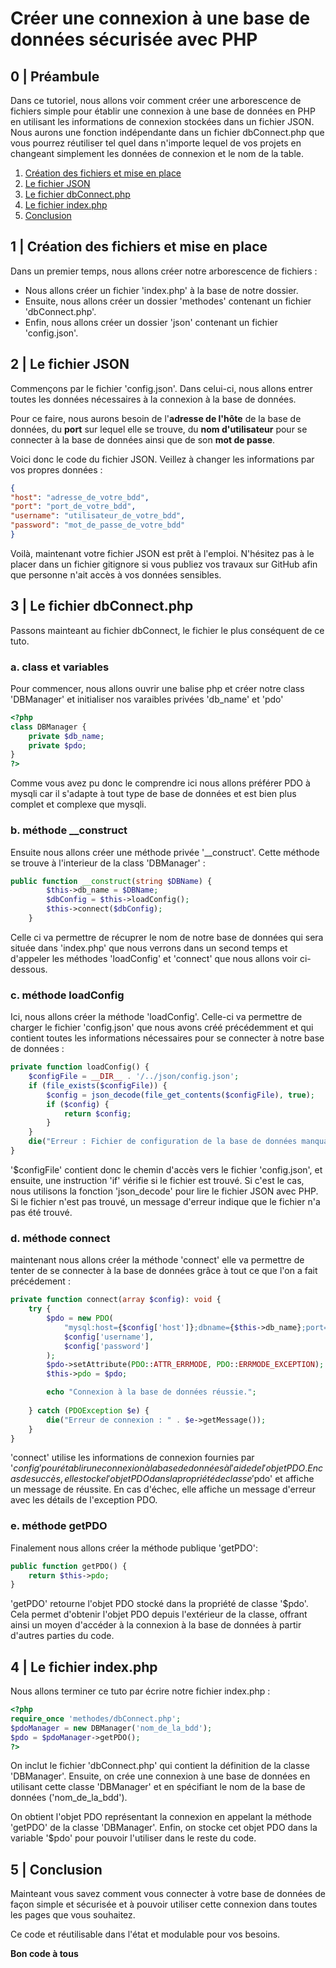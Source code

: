 # Créer une connexion à une base de données sécurisée avec PHP

## 0 | Préambule

Dans ce tutoriel, nous allons voir comment créer une arborescence de fichiers simple pour établir une connexion à une base de données en PHP en utilisant les informations de connexion stockées dans un fichier JSON. Nous aurons une fonction indépendante dans un fichier dbConnect.php que vous pourrez réutiliser tel quel dans n'importe lequel de vos projets en changeant simplement les données de connexion et le nom de la table.

1. [Création des fichiers et mise en place](#1--création-des-fichiers-et-mise-en-place)
2. [Le fichier JSON](#2--le-fichier-json)
3. [Le fichier dbConnect.php](#3--le-fichier-dbconnectphp)
4. [Le fichier index.php](#4--le-fichier-indexphp)
5. [Conclusion](#5--conclusion)


## 1 | Création des fichiers et mise en place

Dans un premier temps, nous allons créer notre arborescence de fichiers :

- Nous allons créer un fichier 'index.php' à la base de notre dossier.
- Ensuite, nous allons créer un dossier 'methodes' contenant un fichier 'dbConnect.php'.
- Enfin, nous allons créer un dossier 'json' contenant un fichier 'config.json'.

## 2 | Le fichier JSON

Commençons par le fichier 'config.json'. Dans celui-ci, nous allons entrer toutes les données nécessaires à la connexion à la base de données.

Pour ce faire, nous aurons besoin de l'**adresse de l'hôte** de la base de données, du **port** sur lequel elle se trouve, du **nom d'utilisateur** pour se connecter à la base de données ainsi que de son **mot de passe**.

Voici donc le code du fichier JSON. Veillez à changer les informations par vos propres données :

```json
{
"host": "adresse_de_votre_bdd",
"port": "port_de_votre_bdd",
"username": "utilisateur_de_votre_bdd",
"password": "mot_de_passe_de_votre_bdd"
}
```

Voilà, maintenant votre fichier JSON est prêt à l'emploi. N'hésitez pas à le placer dans un fichier gitignore si vous publiez vos travaux sur GitHub afin que personne n'ait accès à vos données sensibles.

## 3 | Le fichier dbConnect.php

Passons mainteant au fichier dbConnect, le fichier le plus conséquent de ce tuto.

### a. class et variables

Pour commencer, nous allons ouvrir une balise php et créer notre class 'DBManager' et initialiser nos varaibles privées 'db_name' et 'pdo'

```php
<?php
class DBManager {
    private $db_name;
    private $pdo;
}
?>
```

Comme vous avez pu donc le comprendre ici nous allons préférer PDO à mysqli car il s'adapte à tout type de base de données et est bien plus complet et complexe que mysqli.

### b. méthode __construct

Ensuite nous allons créer une méthode privée '__construct'. Cette méthode se trouve à l'interieur de la class 'DBManager' :

```php
public function __construct(string $DBName) {
        $this->db_name = $DBName;
        $dbConfig = $this->loadConfig();
        $this->connect($dbConfig);
    }
```

Celle ci va permettre de récuprer le nom de notre base de données qui sera située dans 'index.php' que nous verrons dans un second temps et d'appeler les méthodes 'loadConfig' et 'connect' que nous allons voir ci-dessous.

### c. méthode loadConfig

Ici, nous allons créer la méthode 'loadConfig'. Celle-ci va permettre de charger le fichier 'config.json' que nous avons créé précédemment et qui contient toutes les informations nécessaires pour se connecter à notre base de données :

```php
private function loadConfig() {
    $configFile = __DIR__ . '/../json/config.json';
    if (file_exists($configFile)) {
        $config = json_decode(file_get_contents($configFile), true);
        if ($config) {
            return $config;
        }
    }
    die("Erreur : Fichier de configuration de la base de données manquant ou incorrect.");
}
```

'$configFile' contient donc le chemin d'accès vers le fichier 'config.json', et ensuite, une instruction 'if' vérifie si le fichier est trouvé. Si c'est le cas, nous utilisons la fonction 'json_decode' pour lire le fichier JSON avec PHP. Si le fichier n'est pas trouvé, un message d'erreur indique que le fichier n'a pas été trouvé.

### d. méthode connect

maintenant nous allons créer la méthode 'connect' elle va permettre de tenter de se connecter à la base de données grâce à tout ce que l'on a fait précédement :

```php
private function connect(array $config): void {
    try {
        $pdo = new PDO(
            "mysql:host={$config['host']};dbname={$this->db_name};port={$config['port']}",
            $config['username'],
            $config['password']
        );
        $pdo->setAttribute(PDO::ATTR_ERRMODE, PDO::ERRMODE_EXCEPTION);
        $this->pdo = $pdo;

        echo "Connexion à la base de données réussie.";
            
    } catch (PDOException $e) {
        die("Erreur de connexion : " . $e->getMessage());
    }
}
```

'connect' utilise les informations de connexion fournies par '$config' pour établir une connexion à la base de données à l'aide de l'objet PDO. En cas de succès, elle stocke l'objet PDO dans la propriété de classe '$pdo' et affiche un message de réussite. En cas d'échec, elle affiche un message d'erreur avec les détails de l'exception PDO.

### e. méthode getPDO

Finalement nous allons créer la méthode publique 'getPDO':

```php
public function getPDO() {
    return $this->pdo;
}
```

'getPDO' retourne l'objet PDO stocké dans la propriété de classe '$pdo'. Cela permet d'obtenir l'objet PDO depuis l'extérieur de la classe, offrant ainsi un moyen d'accéder à la connexion à la base de données à partir d'autres parties du code.

## 4 | Le fichier index.php

Nous allons terminer ce tuto par écrire notre fichier index.php :

```php
<?php
require_once 'methodes/dbConnect.php';
$pdoManager = new DBManager('nom_de_la_bdd');
$pdo = $pdoManager->getPDO();
?>
```

On inclut le fichier 'dbConnect.php' qui contient la définition de la classe 'DBManager'.
Ensuite, on crée une connexion à une base de données en utilisant cette classe 'DBManager' et en spécifiant le nom de la base de données ('nom_de_la_bdd').

On obtient l'objet PDO représentant la connexion en appelant la méthode 'getPDO' de la classe 'DBManager'.
Enfin, on stocke cet objet PDO dans la variable '$pdo' pour pouvoir l'utiliser dans le reste du code.

## 5 | Conclusion

Mainteant vous savez comment vous connecter à votre base de données de façon simple et sécurisée et à pouvoir utiliser cette connexion dans toutes les pages que vous souhaitez.

Ce code et réutilisable dans l'état et modulable pour vos besoins.

**Bon code à tous**